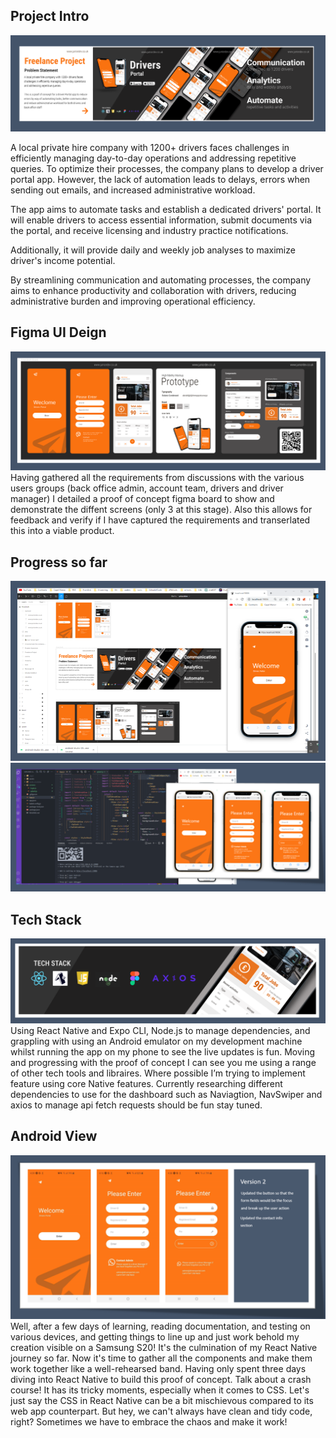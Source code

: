 ## Project Intro
![project heading](md_notes/repo_header.png)

A local private hire company with 1200+ drivers faces challenges in efficiently managing day-to-day operations and addressing repetitive queries. To optimize their processes, the company plans to develop a driver portal app. However, the lack of automation leads to delays, errors when sending out emails, and increased administrative workload.

The app aims to automate tasks and establish a dedicated drivers' portal. It will enable drivers to access essential information, submit documents via the portal, and receive licensing and industry practice notifications. 

Additionally, it will provide daily and weekly job analyses to maximize driver's income potential. 

By streamlining communication and automating processes, the company aims to enhance productivity and collaboration with drivers, reducing administrative burden and improving operational efficiency.

## Figma UI Deign 
![project heading](md_notes/repo_figma.png)
Having gathered all the requirements from discussions with the various users groups (back office admin, account team, drivers and driver manager) I detailed a proof of concept figma board to show and demonstrate the diffent screens (only 3 at this stage).  Also this allows for feedback and verify if I have captured the requirements and transerlated this into a viable product.

## Progress so far 
![project heading](md_notes/progress.png)
![project heading](md_notes/progress5.png)



## Tech Stack 
![Tech Stack](md_notes/techstack.png)
Using React Native and Expo CLI, Node.js to manage dependencies, and grappling with using an Android emulator on my development machine whilst running the app on my phone to see the live updates is fun.  Moving and progressing with the proof of concept I can see you me using a range of other tech tools and libraires.  Where possible I’m trying to implement feature using core Native features.  Currently researching different dependencies to use for the dashboard such as Naviagtion, NavSwiper and axios to manage api fetch requests should be fun stay tuned.

## Android View
![Tech Stack](md_notes/mobileview.png)
Well, after a few days of learning, reading documentation, and testing on various devices, and getting things to line up and just work behold my creation visible on a Samsung S20! It's the culmination of my React Native journey so far. Now it's time to gather all the components and make them work together like a well-rehearsed band.
Having only spent three days diving into React Native to build this proof of concept. Talk about a crash course! It has its tricky moments, especially when it comes to CSS. Let's just say the CSS in React Native can be a bit mischievous compared to its web app counterpart. But hey, we can't always have clean and tidy code, right? Sometimes we have to embrace the chaos and make it work! 



